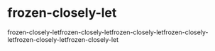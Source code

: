 # frozen-closely-let
frozen-closely-letfrozen-closely-letfrozen-closely-letfrozen-closely-letfrozen-closely-letfrozen-closely-let
